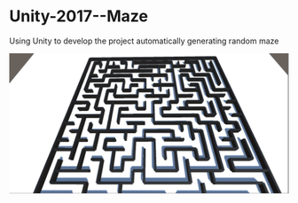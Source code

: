 # Unity-2017--Maze
Using Unity to develop the project  automatically generating random maze


![](img/maze.jpg) 